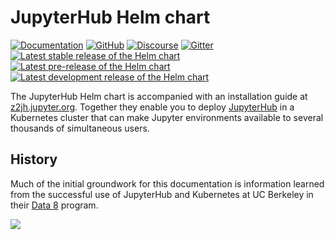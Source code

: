 # JupyterHub Helm chart

[![Documentation](https://img.shields.io/badge/Documentation-z2jh.jupyter.org-blue?logo=read-the-docs&logoColor=white)](https://z2jh.jupyter.org)
[![GitHub](https://img.shields.io/badge/Source_code-github-blue?logo=github&logoColor=white)](https://github.com/jupyterhub/zero-to-jupyterhub-k8s)
[![Discourse](https://img.shields.io/badge/Help_forum-discourse-blue?logo=discourse&logoColor=white)](https://discourse.jupyter.org/c/jupyterhub/z2jh-k8s)
[![Gitter](https://img.shields.io/badge/Social_chat-gitter-blue?logo=gitter&logoColor=white)](https://gitter.im/jupyterhub/jupyterhub)
<br>
[![Latest stable release of the Helm chart](https://img.shields.io/badge/dynamic/json.svg?label=Latest%20stable%20release&url=https://jupyterhub.github.io/helm-chart/info.json&query=$.jupyterhub.stable&logo=helm&logoColor=white)](https://jupyterhub.github.io/helm-chart#jupyterhub)
[![Latest pre-release of the Helm chart](https://img.shields.io/badge/dynamic/json.svg?label=Latest%20pre-release&url=https://jupyterhub.github.io/helm-chart/info.json&query=$.jupyterhub.pre&logo=helm&logoColor=white)](https://jupyterhub.github.io/helm-chart#development-releases-jupyterhub)
[![Latest development release of the Helm chart](https://img.shields.io/badge/dynamic/json.svg?label=Latest%20dev%20release&url=https://jupyterhub.github.io/helm-chart/info.json&query=$.jupyterhub.latest&logo=helm&logoColor=white)](https://jupyterhub.github.io/helm-chart#development-releases-jupyterhub)

The JupyterHub Helm chart is accompanied with an installation guide at [z2jh.jupyter.org](https://z2jh.jupyter.org). Together they enable you to deploy [JupyterHub](https://jupyterhub.readthedocs.io) in a Kubernetes cluster that can make Jupyter environments available to several thousands of simultaneous users.

## History

Much of the initial groundwork for this documentation is information learned from the successful use of JupyterHub and Kubernetes at UC Berkeley in their [Data 8](http://data8.org/) program.

![](https://raw.githubusercontent.com/jupyterhub/zero-to-jupyterhub-k8s/master/doc/source/_static/images/data8_audience.jpg)
